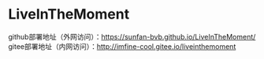 # LiveInTheMoment
github部署地址（外网访问）：https://sunfan-bvb.github.io/LiveInTheMoment/    
gitee部署地址（内网访问）：http://imfine-cool.gitee.io/liveinthemoment
